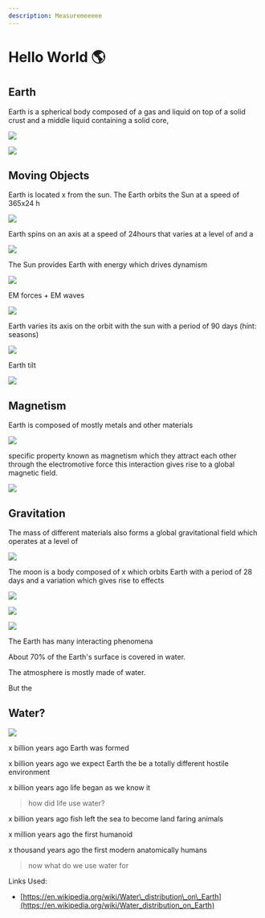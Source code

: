 ```yaml
---
description: Measuremeeeee
---
```


# Hello World 🌎

## Earth

Earth is a spherical body composed of a gas and liquid on top of a solid crust and a middle liquid containing a solid core,

![](../.gitbook/assets/image%20%281%29.png)

![](../.gitbook/assets/image%20%288%29.png)

## Moving Objects

Earth is located x from the sun. The Earth orbits the Sun at a speed of 365x24 h

![](../.gitbook/assets/image%20%285%29.png)

Earth spins on an axis at a speed of 24hours that varies at a level of and a 

![](../.gitbook/assets/image%20%282%29.png)

The Sun provides Earth with energy which drives dynamism 

![](../.gitbook/assets/image%20%2816%29.png)

EM forces + EM waves

![](../.gitbook/assets/image%20%283%29.png)

Earth varies its axis on the orbit with the sun with a period of 90 days \(hint: seasons\)

![](../.gitbook/assets/image%20%289%29.png)

Earth tilt

![](../.gitbook/assets/image%20%2810%29.png)

## Magnetism

Earth is composed of mostly metals and other materials

![](../.gitbook/assets/image%20%2817%29.png)

specific property known as magnetism which they attract each other through the electromotive force this interaction gives rise to a global magnetic field. 

![](../.gitbook/assets/image%20%2812%29.png)

## Gravitation

The mass of different materials also forms a global gravitational field which operates at a level of

![](../.gitbook/assets/image%20%2822%29.png)

The moon is a body composed of x which orbits Earth with a period of 28 days and a variation which gives rise to effects 

![](../.gitbook/assets/image%20%2821%29.png)

![](../.gitbook/assets/image%20%2814%29.png)

![](../.gitbook/assets/image%20%2813%29.png)

The Earth has many interacting phenomena

About 70% of the Earth's surface is covered in water. 

The atmosphere is mostly made of water. 

But the 

## Water?

![](../.gitbook/assets/image%20%2818%29.png)

x billion years ago Earth was formed

x billion years ago we expect Earth the be a totally different hostile environment

x billion years ago life began as we know it

> how did life use water?

x billion years ago fish left the sea to become land faring animals

x million years ago the first humanoid 

x thousand years ago the first modern anatomically humans

> now what do we use water for







Links Used:

* [https://en.wikipedia.org/wiki/Water\_distribution\_on\_Earth](https://en.wikipedia.org/wiki/Water_distribution_on_Earth)


